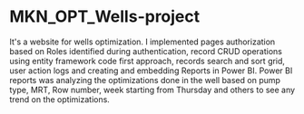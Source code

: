 # MKN_OPT_Wells-project
It's a website for wells optimization. I implemented pages authorization 
based on Roles identified during authentication, record CRUD operations using entity framework code first approach, records search and sort grid, user action logs and creating and embedding Reports in Power BI. Power BI reports was analyzing the optimizations done in the well based on pump type, MRT, Row number, week starting from Thursday and others to see any trend on the optimizations.

